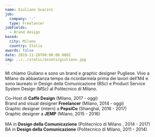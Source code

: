 ```yaml
---
name: Giuliano Guarini
job:
  company: '-'
  type: Freelancer
jobFields:
  - Brand design
based:
  city: Milano
  country: Italia
awards: false
date: 2019-11-28T00:00:00.000Z
img: ../../static/assets/giuliano.jpg
---
```


Mi chiamo Giuliano e sono un brand e graphic designer Pugliese. Vivo a Milano da abbastanza tempo da ricordarmela prima dei lavori dell’M4 e sono laureato in Design della Comunicazione (BSc) e Product Service System Design (MSc) al Politecnico di Milano.

Co-Host di **Caffè Design** (Milano, 2017 - oggi)  
Brand and visual designer **Freelancer** (Milano, 2014 - oggi)  
Graphic designer (intern) a **PepsiCo** (Shanghai, 2016 - 2017)  
Graphic designer a **JEMP** (Milano, 2015 - 2016)<br><br>
MA in **Design della Comunicazione** (Politecnico di Milano , 2014 - 2017)  
BA in **Design della Comunicazione** (Politecnico di Milano, 2011 - 2014)
